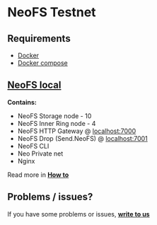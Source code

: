 # NeoFS Testnet

## Requirements
- [Docker](https://www.docker.com/get-started)
- [Docker compose](https://docs.docker.com/compose/)

## [NeoFS local](./neofs-local)

**Contains:**
- NeoFS Storage node - 10
- NeoFS Inner Ring node - 4
- NeoFS HTTP Gateway @ [localhost:7000](localhost:7000)
- NeoFS Drop (Send.NeoFS) @ [localhost:7001](localhost:7000)
- NeoFS CLI
- Neo Private net
- Nginx

Read more in [**How to**](./neofs-local/HOWTO.md)

## Problems / issues?

If you have some problems or issues, [**write to us**](https://github.com/nspcc-dev/neofs-local/issues/new?assignees=&labels=bug&template=bug_report.md&title=%5BBUG%5D)
